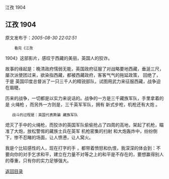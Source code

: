 江孜 1904
## 江孜 1904

 原文发布于：*2005-08-30 22:02:51*

        看完《江孜
1904》这部影片，感叹于西藏的美丽，英国人的狡诈。

故事的缘起是：晚清政府懦弱无能，英国政府征服了对战略要地西藏，垂涎三尺，
屡次派使团过来，欲染指西藏，都被西藏政府，客客气气的拖延政策， 回绝了，于是
英国印度总督派了一只三千人的精锐部队，试图用武力来征服西藏，战争迫在眉睫。

       
历来的战争，一切都是以实力来说话的。战争的一方是三千藏族军队，手里拿着的是 火绳枪 ，而另外一方则是，三千英军军队，拥有
新式步枪，机枪还有大炮 。

       战斗的过程是：英国代表欺骗 藏族军队
熄灭了手中的火绳枪，而狡诈的英国军队偷偷抢占了四周的高地，架起了机枪，瞄准了大炮，放松警惕的藏族士兵在英军 机枪密集的扫射
和大炮轰炸中，纷纷倒下，惨不忍睹的场面，让人愤懑，让人窝火。

      
我是个比较感性的人，现在打字的手
，都带着愤怒和仇恨，我深深的体会到：不要向你的对手乞求和平，建立在力量不对等之上的和平是不存在的，要想赢得别人的尊重，只有你的实力足够强大。

[返回目录](index.html)
